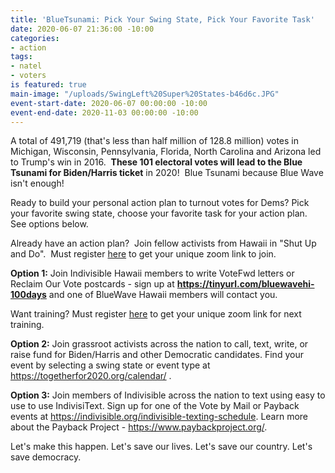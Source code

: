 ```yaml
---
title: 'BlueTsunami: Pick Your Swing State, Pick Your Favorite Task'
date: 2020-06-07 21:36:00 -10:00
categories:
- action
tags:
- natel
- voters
is featured: true
main-image: "/uploads/SwingLeft%20Super%20States-b46d6c.JPG"
event-start-date: 2020-06-07 00:00:00 -10:00
event-end-date: 2020-11-03 00:00:00 -10:00
---
```


A total of 491,719 (that's less than half million of 128.8 million) votes in Michigan, Wisconsin, Pennsylvania, Florida, North Carolina and Arizona led to Trump's win in 2016.  **These 101 electoral votes will lead to the Blue Tsunami for Biden/Harris ticket** in 2020!  Blue Tsunami because Blue Wave isn't enough!

Ready to build your personal action plan to turnout votes for Dems? Pick your favorite swing state, choose your favorite task for your action plan.  See options below.

Already have an action plan?  Join fellow activists from Hawaii in "Shut Up and Do".  Must register [here](https://us02web.zoom.us/meeting/register/tZcpc-GoqzIsGNN_PAWgNz9XJwGJe8jSCjba) to get your unique zoom link to join.

**Option 1:** 
Join Indivisible Hawaii members to write VoteFwd letters or Reclaim Our Vote postcards - sign up at **https://tinyurl.com/bluewavehi-100days** and one of BlueWave Hawaii members will contact you.

Want training?  Must register [here](https://us02web.zoom.us/meeting/register/tZMpduitqDIuHdJjlBStpMCErF3caun38F2U) to get your unique zoom link for next training.  

**Option 2:**
Join grassroot activists across the nation to call, text, write, or raise fund for Biden/Harris and other Democratic candidates.  Find your event by selecting a swing state or event type at https://togetherfor2020.org/calendar/ .

**Option 3:**
Join members of Indivisible across the nation to text using easy to use to use IndivisiText.  Sign up for one of the Vote by Mail or Payback events at https://indivisible.org/indivisible-texting-schedule.  Learn more about the Payback Project - https://www.paybackproject.org/.  

Let's make this happen.  Let's save our lives.  Let's save our country.  Let's save democracy.  